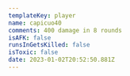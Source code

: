 ```yaml
---
templateKey: player
name: capicuo40
comments: 400 damage in 8 rounds
isAFK: false
runsInGetsKilled: false
isToxic: false
date: 2023-01-02T20:52:50.881Z
---
```

